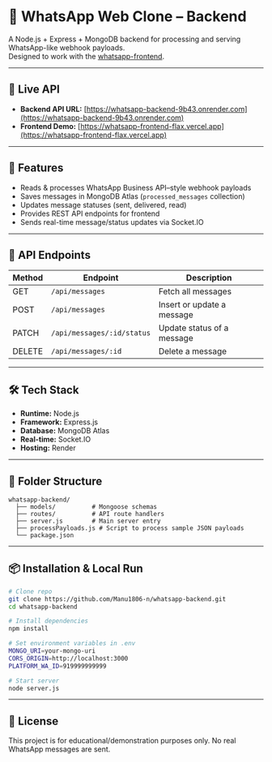 # 💬 WhatsApp Web Clone – Backend

A Node.js + Express + MongoDB backend for processing and serving WhatsApp-like webhook payloads.  
Designed to work with the [whatsapp-frontend](https://github.com/Manu1806-n/whatsapp-frontend).

---

## 🚀 Live API
- **Backend API URL:** [https://whatsapp-backend-9b43.onrender.com](https://whatsapp-backend-9b43.onrender.com)  
- **Frontend Demo:** [https://whatsapp-frontend-flax.vercel.app](https://whatsapp-frontend-flax.vercel.app)

---

## 📌 Features
- Reads & processes WhatsApp Business API–style webhook payloads
- Saves messages in MongoDB Atlas (`processed_messages` collection)
- Updates message statuses (sent, delivered, read)
- Provides REST API endpoints for frontend
- Sends real-time message/status updates via Socket.IO

---

## 📂 API Endpoints
| Method | Endpoint                         | Description                           |
|--------|----------------------------------|---------------------------------------|
| GET    | `/api/messages`                  | Fetch all messages                    |
| POST   | `/api/messages`                  | Insert or update a message            |
| PATCH  | `/api/messages/:id/status`       | Update status of a message            |
| DELETE | `/api/messages/:id`              | Delete a message                      |

---

## 🛠️ Tech Stack
- **Runtime:** Node.js
- **Framework:** Express.js
- **Database:** MongoDB Atlas
- **Real-time:** Socket.IO
- **Hosting:** Render

---

## 📂 Folder Structure
```
whatsapp-backend/
  ├── models/          # Mongoose schemas
  ├── routes/          # API route handlers
  ├── server.js        # Main server entry
  ├── processPayloads.js # Script to process sample JSON payloads
  └── package.json
```

---

## 📦 Installation & Local Run
```bash
# Clone repo
git clone https://github.com/Manu1806-n/whatsapp-backend.git
cd whatsapp-backend

# Install dependencies
npm install

# Set environment variables in .env
MONGO_URI=your-mongo-uri
CORS_ORIGIN=http://localhost:3000
PLATFORM_WA_ID=919999999999

# Start server
node server.js
```

---

## 📜 License
This project is for educational/demonstration purposes only. No real WhatsApp messages are sent.
